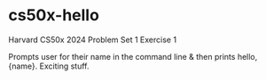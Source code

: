 # cs50x-hello
Harvard CS50x 2024 Problem Set 1 Exercise 1

Prompts user for their name in the command line & then prints hello, {name}. Exciting stuff.
